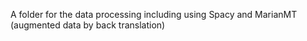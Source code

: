 A folder for the data processing including using Spacy and MarianMT (augmented data by back translation)
